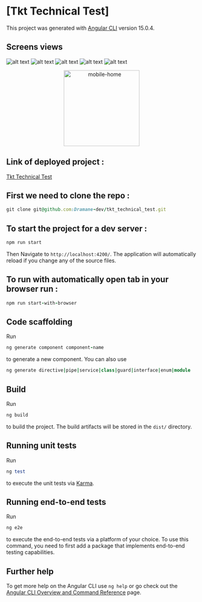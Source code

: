 # [Tkt Technical Test]

This project was generated with [Angular CLI](https://github.com/angular/angular-cli) version 15.0.4.

## Screens views

![alt text](https://github.com/Dramane-dev/tkt_technical_test/blob/develop/app-screens/home.png?raw=true)
![alt text](https://github.com/Dramane-dev/tkt_technical_test/blob/develop/app-screens/details.png?raw=true)
![alt text](https://github.com/Dramane-dev/tkt_technical_test/blob/develop/app-screens/mobile-home.png?raw=true)
![alt text](https://github.com/Dramane-dev/tkt_technical_test/blob/develop/app-screens/mobile-details.png?raw=true)
![alt text](https://github.com/Dramane-dev/tkt_technical_test/blob/develop/app-screens/mobile-menu.png?raw=true)

<p align="center">
  <img 
     alt="mobile-home"
     src="./app-screens/mobile-home.png"
     style="margin-left: auto; margin-right: auto"
     width="200" 
     height="200"
    />
</p>

## Link of deployed project :

[Tkt Technical Test](https://dramane.dev/tkt-technical-test)

## First we need to clone the repo :

```ruby
git clone git@github.com:Dramane-dev/tkt_technical_test.git
```

## To start the project for a dev server :

```ruby
npm run start
```

Then Navigate to `http://localhost:4200/`. The application will automatically reload if you change any of the source files.

## To run with automatically open tab in your browser run :

```ruby
npm run start-with-browser
```

## Code scaffolding

Run

```ruby
ng generate component component-name
```

to generate a new component. You can also use

```ruby
ng generate directive|pipe|service|class|guard|interface|enum|module
```

## Build

Run

```ruby
ng build
```

to build the project. The build artifacts will be stored in the `dist/` directory.

## Running unit tests

Run

```ruby
ng test
```

to execute the unit tests via [Karma](https://karma-runner.github.io).

## Running end-to-end tests

Run

```ruby
ng e2e
```

to execute the end-to-end tests via a platform of your choice. To use this command, you need to first add a package that implements end-to-end testing capabilities.

## Further help

To get more help on the Angular CLI use `ng help` or go check out the [Angular CLI Overview and Command Reference](https://angular.io/cli) page.

